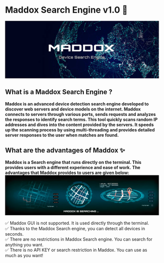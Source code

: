 # Maddox Search Engine v1.0 🔎
![banner image](https://github.com/anezatra/maddox/blob/main/banner.jpg)
## What is a Maddox Search Engine ?
**Maddox is an advanced device detection search engine developed to discover web servers and device models on the internet. Maddox connects to servers through various ports, sends requests and analyzes the responses to identify search terms. This tool quickly scans random IP addresses and dives into the content provided by the servers. It speeds up the scanning process by using multi-threading and provides detailed server responses to the user when matches are found.**
## What are the advantages of Maddox ✨
**Maddox is a Search engine that runs directly on the terminal. This provides users with a different experience and ease of work.**
**The advantages that Maddox provides to users are given below:** <br>
![Banner](https://github.com/anezatra/maddox/blob/main/scan.jpg)

✅ Maddox GUI is not supported. It is used directly through the terminal. <br>
✅ Thanks to the Maddox Search engine, you can detect all devices in seconds. <br>
✅ There are no restrictions in Maddox Search engine. You can search for anything you want. <br>
✅ There is no API KEY or search restriction in Maddox. You can use as much as you want! <br>


